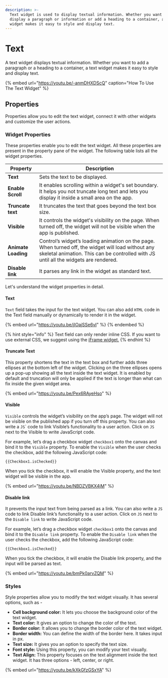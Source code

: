 ```yaml
---
description: >-
  ‌Text widget is used to display textual information. Whether you want to
  display a paragraph or information or add a heading to a container, a text
  widget makes it easy to style and display text.
---
```


# Text

A text widget displays textual information. Whether you want to add a paragraph or a heading to a container, a text widget makes it easy to style and display text.

{% embed url="https://youtu.be/-anmDHXDScQ" caption="How To Use The Text Widget" %}

## Properties

Properties allow you to edit the text widget, connect it with other widgets and customize the user actions.

### Widget Properties

These properties enable you to edit the text widget. All these properties are present in the property pane of the widget. The following table lists all the widget properties.

| Property            | Description                                                                                                                                                                                |
| ------------------- | ------------------------------------------------------------------------------------------------------------------------------------------------------------------------------------------ |
| **Text**            | Sets the text to be displayed.                                                                                                                                                             |
| **Enable Scroll**   | It enables scrolling within a widget's set boundary. It helps you not truncate long text and lets you display it inside a small area on the app.                                           |
| **Truncate text**   | It truncates the text that goes beyond the text box size.                                                                                                                                  |
| **Visible**         | It controls the widget's visibility on the page. When turned off, the widget will not be visible when the app is published.                                                                |
| **Animate Loading** | Control’s widget’s loading animation on the page. When turned off, the widget will load without any skeletal animation. This can be controlled with JS until all the widgets are rendered. |
| **Disable link**    | It parses any link in the widget as standard text.                                                                                                                                         |

Let's understand the widget properties in detail.

#### Text

`Text` field takes the input for the text widget. You can also add `HTML` code in the Text field manually or dynamically to render it in the widget.

{% embed url="https://youtu.be/jIOajSSe6vI" %}
&#x20;                                                 &#x20;
{% endembed %}

{% hint style="info" %}
Text field can only render inline CSS. If you want to use external CSS, we suggest using the [iFrame widget.](iframe.md)
{% endhint %}

#### Truncate Text

This property shortens the text in the text box and further adds three ellipses at the bottom left of the widget. Clicking on the three ellipses opens up a pop-up showing all the text inside the text widget. It is enabled by default and truncation will only be applied if the text is longer than what can fix inside the given widget area.                                              &#x20;

{% embed url="https://youtu.be/Pex6RAyeHso" %}

#### Visible

`Visible` controls the widget’s visibility on the app’s page. The widget will not be visible on the published app if you turn off this property. You can also write a `JS`\` code to link Visible’s functionality to a user action. Click on `JS` next to the Visible to write JavaScript code.

For example, let’s drag a checkbox widget `checkbox1` onto the canvas and bind it to the `Visible` property. To enable the `Visible` when the user checks the checkbox, add the following JavaScript code:

```
{{Checkbox1.isChecked}}
```

When you tick the checkbox, it will enable the Visible property, and the text widget will be visible in the app.

{% embed url="https://youtu.be/NBDZVBKX4jM" %}

#### Disable link

It prevents the input text from being parsed as a link. You can also write a `JS` code to link Disable link’s functionality to a user action. Click on `JS` next to the `Disable link` to write JavaScript code.

For example, let’s drag a checkbox widget `checkbox1` onto the canvas and bind it to the `Disable link` property. To enable the `Disable link` when the user checks the checkbox, add the following JavaScript code:

```
{{Checkbox1.isChecked}}
```

When you tick the checkbox, it will enable the Disable link property, and the input will be parsed as text.

{% embed url="https://youtu.be/bmPk0arvZQM" %}

### Styles

Style properties allow you to modify the text widget visually. It has several options, such as -

* **Cell background color:** It lets you choose the background color of the text widget.
* **Text color:** It gives an option to change the color of the text.
* **Border color:** It allows you to change the border color of the text widget.
* **Border width:** You can define the width of the border here. It takes input in px.
* **Text size:** It gives you an option to specify the text size.
* **Font style:** Using this property, you can modify your text visually.
* **Text Align:** This property focuses on the text alignment inside the text widget. It has three options - left, center, or right.

{% embed url="https://youtu.be/kXkGfzGSxYA" %}
